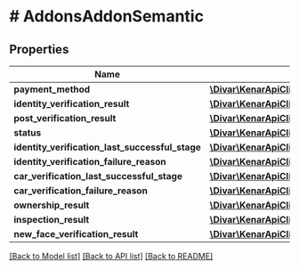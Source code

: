 # # AddonsAddonSemantic

## Properties

Name | Type | Description | Notes
------------ | ------------- | ------------- | -------------
**payment_method** | [**\Divar\KenarApiClient\Model\AddonsAddonSemanticPaymentMethod**](AddonsAddonSemanticPaymentMethod.md) |  | [optional]
**identity_verification_result** | [**\Divar\KenarApiClient\Model\AddonSemanticIdentityVerificationResult**](AddonSemanticIdentityVerificationResult.md) |  | [optional]
**post_verification_result** | [**\Divar\KenarApiClient\Model\AddonSemanticPostVerificationResult**](AddonSemanticPostVerificationResult.md) |  | [optional]
**status** | [**\Divar\KenarApiClient\Model\AddonsAddonSemanticStatus**](AddonsAddonSemanticStatus.md) |  | [optional]
**identity_verification_last_successful_stage** | [**\Divar\KenarApiClient\Model\AddonSemanticIdentityVerificationStage**](AddonSemanticIdentityVerificationStage.md) |  | [optional]
**identity_verification_failure_reason** | [**\Divar\KenarApiClient\Model\AddonSemanticIdentityVerificationStage**](AddonSemanticIdentityVerificationStage.md) |  | [optional]
**car_verification_last_successful_stage** | [**\Divar\KenarApiClient\Model\AddonSemanticCarVerificationStage**](AddonSemanticCarVerificationStage.md) |  | [optional]
**car_verification_failure_reason** | [**\Divar\KenarApiClient\Model\AddonSemanticCarVerificationStage**](AddonSemanticCarVerificationStage.md) |  | [optional]
**ownership_result** | [**\Divar\KenarApiClient\Model\AddonSemanticOwnershipResult**](AddonSemanticOwnershipResult.md) |  | [optional]
**inspection_result** | [**\Divar\KenarApiClient\Model\AddonSemanticInspectionResult**](AddonSemanticInspectionResult.md) |  | [optional]
**new_face_verification_result** | [**\Divar\KenarApiClient\Model\AddonSemanticNewFaceVerificationResult**](AddonSemanticNewFaceVerificationResult.md) |  | [optional]

[[Back to Model list]](../../README.md#models) [[Back to API list]](../../README.md#endpoints) [[Back to README]](../../README.md)
